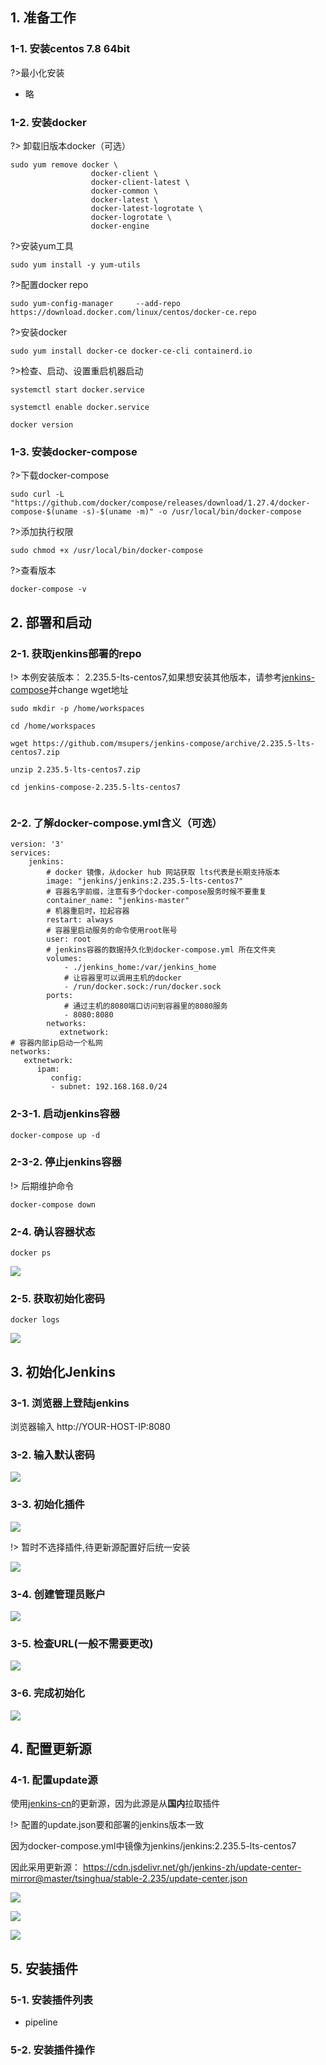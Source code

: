 ## 1. 准备工作

### 1-1. 安装centos 7.8 64bit

?>最小化安装

- 略

### 1-2. 安装docker

?> 卸载旧版本docker（可选）

```
sudo yum remove docker \
                  docker-client \
                  docker-client-latest \
                  docker-common \
                  docker-latest \
                  docker-latest-logrotate \
                  docker-logrotate \
                  docker-engine
```

?>安装yum工具

```
sudo yum install -y yum-utils 
```

?>配置docker repo

```
sudo yum-config-manager     --add-repo     https://download.docker.com/linux/centos/docker-ce.repo
```

?>安装docker

```
sudo yum install docker-ce docker-ce-cli containerd.io
```

?>检查、启动、设置重启机器启动

```
systemctl start docker.service

systemctl enable docker.service

docker version

```



### 1-3. 安装docker-compose

?>下载docker-compose

```
sudo curl -L "https://github.com/docker/compose/releases/download/1.27.4/docker-compose-$(uname -s)-$(uname -m)" -o /usr/local/bin/docker-compose
```

?>添加执行权限

```
sudo chmod +x /usr/local/bin/docker-compose
```

?>查看版本

```
docker-compose -v
```

## 2. 部署和启动

### 2-1. 获取jenkins部署的repo

!> 本例安装版本： 2.235.5-lts-centos7,如果想安装其他版本，请参考[jenkins-compose](https://github.com/msupers/jenkins-compose/)并change wget地址


```
sudo mkdir -p /home/workspaces

cd /home/workspaces

wget https://github.com/msupers/jenkins-compose/archive/2.235.5-lts-centos7.zip

unzip 2.235.5-lts-centos7.zip 

cd jenkins-compose-2.235.5-lts-centos7


```

### 2-2. 了解docker-compose.yml含义（可选）

```
version: '3'
services:
    jenkins:
        # docker 镜像，从docker hub 网站获取 lts代表是长期支持版本
        image: "jenkins/jenkins:2.235.5-lts-centos7"
        # 容器名字前缀，注意有多个docker-compose服务时候不要重复
        container_name: "jenkins-master"
        # 机器重启时，拉起容器
        restart: always
        # 容器里启动服务的命令使用root账号
        user: root
        # jenkins容器的数据持久化到docker-compose.yml 所在文件夹
        volumes:
            - ./jenkins_home:/var/jenkins_home
            # 让容器里可以调用主机的docker
            - /run/docker.sock:/run/docker.sock
        ports:
            # 通过主机的8080端口访问到容器里的8080服务
            - 8080:8080
        networks:
           extnetwork:
# 容器内部ip启动一个私网
networks:
   extnetwork:
      ipam:
         config:
         - subnet: 192.168.168.0/24
```

### 2-3-1. 启动jenkins容器

```
docker-compose up -d 
```

### 2-3-2. 停止jenkins容器

!> 后期维护命令

```
docker-compose down
```

### 2-4. 确认容器状态

```
docker ps 
```

![](../_images/2020-11-12_20-10.png)

### 2-5. 获取初始化密码

```
docker logs  
```

![](../_images/2020-11-12_20-11.png)


<!-- ![](../_images/2020-11-13_09-26.gif) -->

## 3. 初始化Jenkins

### 3-1. 浏览器上登陆jenkins

浏览器输入 http://YOUR-HOST-IP:8080

### 3-2. 输入默认密码

![](../_images/2020-11-12_20-31.png)

### 3-3. 初始化插件

![](../_images/2020-11-12_20-32.png)

!> 暂时不选择插件,待更新源配置好后统一安装

![](../_images/2020-11-12_20-33.png)

### 3-4. 创建管理员账户

![](../_images/2020-11-12_20-34.png)

### 3-5. 检查URL(一般不需要更改)

![](../_images/2020-11-12_20-35.png)

### 3-6. 完成初始化

![](../_images/2020-11-12_20-36.png)

## 4. 配置更新源

### 4-1. 配置update源

使用[jenkins-cn](https://cdn.jsdelivr.net/gh/jenkins-zh/update-center-mirror/)的更新源，因为此源是从**国内**拉取插件

!> 配置的update.json要和部署的jenkins版本一致

因为docker-compose.yml中镜像为jenkins/jenkins:2.235.5-lts-centos7

因此采用更新源： https://cdn.jsdelivr.net/gh/jenkins-zh/update-center-mirror@master/tsinghua/stable-2.235/update-center.json

![](../_images/2020-11-12_20-43.png)

![](../_images/2020-11-12_20-44.png)

![](../_images/2020-11-12_20-47.png)

## 5. 安装插件

### 5-1. 安装插件列表

- pipeline


### 5-2. 安装插件操作